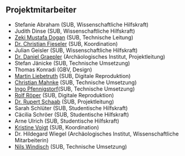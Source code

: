 Projektmitarbeiter
------------------

-   Stefanie Abraham (SUB, Wissenschaftliche Hilfskraft)
-   Judith Dinse (SUB, Wissenschaftliche Hilfskraft)
-   [Zeki Mustafa
    Dogan](http://www.sub.uni-goettingen.de/kontakt/personen-a-z/personendetails/person/zeki-mustafa-dogan/ "Zeki Mustafa Dogan")
    (SUB, Technische Leitung)
-   [Dr. Christian
    Fieseler](http://www.sub.uni-goettingen.de/kontakt/personen-a-z/personendetails/person/christian-fieseler/ "Dr. Christian Fieseler")
    (SUB, Koordination)
-   Julian Geisler (SUB, Wissenschaftliche Hilfskraft)
-   [Dr. Daniel
    Graepler](http://www.uni-goettingen.de/de/136923.html "Dr. Daniel Graepler")
    (Archäologisches Institut, Projektleitung)
-   Stefan Jänicke (SUB, Technische Umsetzung)
-   Thomas Konradi (GBV, Design)
-   [Martin
    Liebetruth](http://www.sub.uni-goettingen.de/kontakt/personen-a-z/personendetails/person/martin-liebetruth/ "Martin Liebetruth")
    (SUB, Digitale Reproduktion)
-   [Christian
    Mahnke](http://www.sub.uni-goettingen.de/kontakt/personen-a-z/personendetails/person/christian-mahnke/ "Christian Mahnke")
    (SUB, Technische Umsetzung)
-   [Ingo
    Pfennigstorf](http://www.sub.uni-goettingen.de/kontakt/personen-a-z/personendetails/person/ingo-pfennigstorf/ "Ingo Pfennigstorf")(SUB,
    Technische Umsetzung)
-   [Rolf
    Röper](http://www.sub.uni-goettingen.de/kontakt/personen-a-z/personendetails/person/rolf-b-roeper/ "Rolf Röper")
    (SUB, Digitale Reproduktion)
-   [Dr. Rupert
    Schaab](http://www.sub.uni-goettingen.de/kontakt/personen-a-z/personendetails/person/rupert-schaab/ "Dr. Rupert Schaab")
    (SUB, Projektleitung)
-   Sarah Schlüter (SUB, Studentische Hilfskraft)
-   Cäcilia Schröer (SUB, Studentische Hilfskraft)
-   Arne Ulrich (SUB, Studentische Hilfskraft)
-   [Kristine
    Voigt](http://www.sub.uni-goettingen.de/kontakt/personen-a-z/personendetails/person/kristine-voigt/ "Kristine Voigt")
    (SUB, Koordination)
-   Dr. Hildegard Wiegel (Archäologisches Institut, Wissenschaftliche
    Mitarbeiterin)
-   [Nils
    Windisch](http://www.sub.uni-goettingen.de/kontakt/personen-a-z/personendetails/person/nils-windisch/ "Nils Windisch")
    (SUB, Technische Umsetzung)

